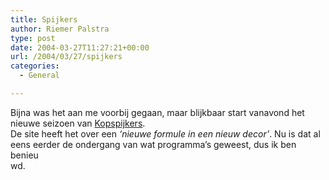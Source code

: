 ```yaml
---
title: Spijkers
author: Riemer Palstra
type: post
date: 2004-03-27T11:27:21+00:00
url: /2004/03/27/spijkers
categories:
  - General

---
```

Bijna was het aan me voorbij gegaan, maar blijkbaar start vanavond het nieuwe seizoen van [Kopspijkers][1].  
De site heeft het over een _&#8216;nieuwe formule in een nieuw decor&#8217;_. Nu is dat al eens eerder de ondergang van wat programma&#8217;s geweest, dus ik ben benieu  
wd.

 [1]: http://info.omroep.nl/vara/kopspijkers/